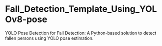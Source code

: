 # Fall_Detection_Template_Using_YOLOv8-pose
YOLO Pose Detection for Fall Detection: A Python-based solution to detect fallen persons using YOLO pose estimation.
